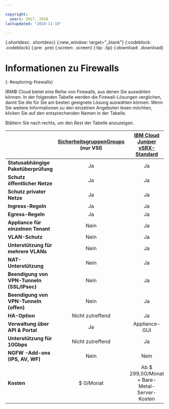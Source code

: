 ```yaml
---

copyright:
  years: 2017, 2018
lastupdated: "2018-11-10"

---
```


{:shortdesc: .shortdesc}
{:new_window: target="_blank"}
{:codeblock: .codeblock}
{:pre: .pre}
{:screen: .screen}
{:tip: .tip}
{:download: .download}


# Informationen zu Firewalls
{: #exploring-firewalls}

IBM© Cloud bietet eine Reihe von Firewalls, aus denen Sie auswählen können. In der folgenden Tabelle werden die Firewall-Lösungen verglichen, damit Sie die für Sie am besten geeignete Lösung auswählen können. Wenn Sie weitere Informationen zu den einzelnen Angeboten lesen möchten, klicken Sie auf den entsprechenden Namen in der Tabelle.

Blättern Sie nach rechts, um den Rest der Tabelle anzuzeigen.

|        | [SicherheitsgruppenGroups](/docs/infrastructure/security-groups?topic=security-groups-getting-started-with-security-groups) (nur VSI) | [IBM Cloud Juniper vSRX-Standard](/docs/infrastructure/vsrx?topic=vsrx-getting-started-with-ibm-cloud-juniper-vsrx-gateway) |[Virtual Router Appliance](/docs/infrastructure/virtual-router-appliance?topic=virtual-router-appliance-getting-started-with-ibm-virtual-router-appliance) | [FortiGate Security Appliance 10Gbps](/docs/infrastructure/fortigate-10g?topic=fortigate-10g-getting-started-with-fortigate-security-appliance-10gbps) | [FortiGate Security Appliance 1Gbps](/docs/infrastructure/fortigate-1g?topic=fortigate-1g-getting-started-with-fortigate-security-appliance-1gbps) | [Hardware-Firewall (gemeinsam genutzt)](/docs/infrastructure/hardware-firewall-shared?topic=hardware-firewall-shared-getting-started-with-hardware-firewall-shared) | [Hardware-Firewall (dediziert)](/docs/infrastructure/hardware-firewall-dedicated?topic=hardware-firewall-dedicated-getting-started-with-hardware-firewall-dedicated) |
| ------- | :------: | :------: | :------: | :------: | :------: | :------: | :------: |
|**Statusabhängige Paketüberprüfung**|Ja|Ja|Ja|Ja|Ja|Ja|Ja|
|**Schutz öffentlicher Netze**|Ja|Ja|Ja|Ja|Ja|Ja|Ja|
|**Schutz privater Netze**|Ja|Ja|Ja|Ja|Nein|Nein|Nein|
|**Ingress-Regeln**|Ja|Ja|Ja|Ja|Ja|Ja|Ja|
|**Egress-Regeln**|Ja|Ja|Ja|Ja|Ja|Nein|Nein|
|**Appliance für einzelnen Tenant**|Nein|Ja|Ja|Ja|Ja|Nein|Ja|
|**VLAN-Schutz**|Nein|Ja|Ja|Ja|Ja|Nein|Ja|
|**Unterstützung für mehrere VLANs**|Nein|Ja|Ja|Ja|Nein|Nein|Nein|
|**NAT-Unterstützung**|Nein|Ja|Ja|Ja|Ja|Nein|Nein|
|**Beendigung von VPN-Tunneln (SSL/IPsec)**|Nein|Ja|Ja|Ja|Ja|Nein|Nein|
|**Beendigung von VPN-Tunneln (offen)**|Nein|Ja|Ja|Nein|Nein|Nein|Nein|
|**HA-Option**|Nicht zutreffend|Ja|Ja|Ja|Ja|Nein|Ja|
|**Verwaltung über API & Portal**|Ja|Appliance-GUI|Appliance-GUI|Appliance-GUI|Appliance-GUI|Ja|Ja|
|**Unterstützung für 10Gbps**|Nicht zutreffend|Ja|Ja|Ja|Nein|Nein|Nein|
|**NGFW -Add-ons (IPS, AV, WF)**|Nein|Nein|Nein|Ja|Ja|Nein|Nein|
|**Kosten**|$ 0/Monat|Ab $ 299,00/Monat + Bare-Metal-Server-Kosten | Ab $ 219,00/Monat + Bare-Metal-Server-Kosten|Ab $ 4.999,00/Monat|Ab $ 999,00/Monat|Ab $ 99,00/Monat|Ab $ 999,00/Monat|
